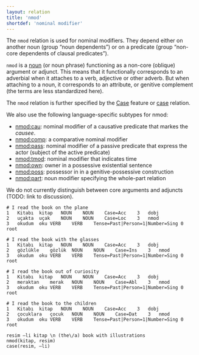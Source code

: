 ```yaml
---
layout: relation
title: 'nmod'
shortdef: 'nominal modifier'
---
```


The `nmod` relation is used for nominal modifiers.
They depend either on another noun (group “noun dependents”) or on a predicate (group “non-core dependents of clausal predicates”).

`nmod` is a [noun](tr-pos/NOUN) (or noun phrase) functioning as a non-core (oblique) argument or adjunct.
This means that it functionally corresponds to an adverbial when it attaches to a verb, adjective or other adverb.
But when attaching to a noun, it corresponds to an attribute, or genitive complement (the terms are less standardized here).

The `nmod` relation is further specified by the [Case](tr-feat/Case) feature or [case]() relation.

We also use the following language-specific subtypes for nmod:

- [nmod:cau](): nominal modifier of a causative predicate that
  markes the _causee_.
- [nmod:comp](nmod-comp): a comparative nominal modifier
- [nmod:pass](nmod-pass): nominal modifier of a passive predicate that
  express the actor (subject of the active predicate)
- [nmod:tmod](nmod-tmod): nominal modifier that indicates time
- [nmod:own](nmod-own): owner in a possessive existential sentence
- [nmod:poss](nmod-poss): possessor in in a genitive-possessive construction
- [nmod:part](nmod-part): noun modifier specifying the whole-part relation

We do not currently distinguish between core arguments and adjuncts
(TODO: link to discussion).

~~~ conllu
# I read the book on the plane
1	Kitabı	kitap	NOUN	NOUN	Case=Acc	3	dobj
2	uçakta	uçak	NOUN	NOUN	Case=Loc	3	nmod
3	okudum	oku	VERB	VERB	Tense=Past|Person=1|Number=Sing	0	root
~~~

~~~ conllu
# I read the book with the glasses
1	Kitabı	kitap	NOUN	NOUN	Case=Acc	3	dobj
2	gözlükle	gözlük	NOUN	NOUN	Case=Ins	3	nmod
3	okudum	oku	VERB	VERB	Tense=Past|Person=1|Number=Sing	0	root
~~~

~~~ conllu
# I read the book out of curiosity
1	Kitabı	kitap	NOUN	NOUN	Case=Acc	3	dobj
2	meraktan	merak	NOUN	NOUN	Case=Abl	3	nmod
3	okudum	oku	VERB	VERB	Tense=Past|Person=1|Number=Sing	0	root
~~~

~~~ conllu
# I read the book to the children
1	Kitabı	kitap	NOUN	NOUN	Case=Acc	3	dobj
2	çocuklara	çocuk	NOUN	NOUN	Case=Dat	3	nmod
3	okudum	oku	VERB	VERB	Tense=Past|Person=1|Number=Sing	0	root
~~~

~~~ sdparse
resim –li kitap \n (the\/a) book with illustrations
nmod(kitap, resim)
case(resim, –li)
~~~
